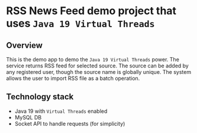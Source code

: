 # RSS News Feed demo project that uses `Java 19 Virtual Threads`

## Overview
This is the demo app to demo the `Java 19 Virtual Threads` power. The service returns RSS feed 
for selected source. The source can be added by any registered user, though the source name is globally 
unique. The system allows the user to import RSS file as a batch operation.

## Technology stack
* Java 19 with `Virtual Threads` enabled
* MySQL DB
* Socket API to handle requests (for simplicity)